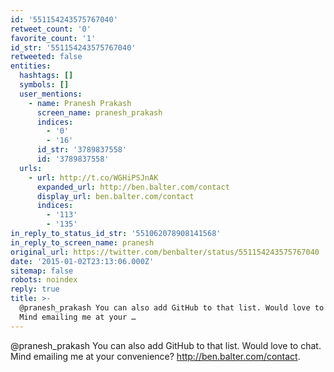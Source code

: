 ```yaml
---
id: '551154243575767040'
retweet_count: '0'
favorite_count: '1'
id_str: '551154243575767040'
retweeted: false
entities:
  hashtags: []
  symbols: []
  user_mentions:
    - name: Pranesh Prakash
      screen_name: pranesh_prakash
      indices:
        - '0'
        - '16'
      id_str: '3789837558'
      id: '3789837558'
  urls:
    - url: http://t.co/WGHiPSJnAK
      expanded_url: http://ben.balter.com/contact
      display_url: ben.balter.com/contact
      indices:
        - '113'
        - '135'
in_reply_to_status_id_str: '551062078908141568'
in_reply_to_screen_name: pranesh
original_url: https://twitter.com/benbalter/status/551154243575767040
date: '2015-01-02T23:13:06.000Z'
sitemap: false
robots: noindex
reply: true
title: >-
  @pranesh_prakash You can also add GitHub to that list. Would love to chat.
  Mind emailing me at your …
---
```


@pranesh_prakash You can also add GitHub to that list. Would love to chat. Mind emailing me at your convenience? http://ben.balter.com/contact.